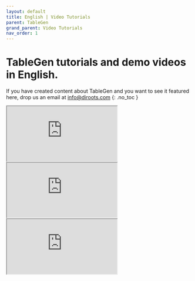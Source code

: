 ```yaml
---
layout: default
title: English | Video Tutorials
parent: TableGen
grand_parent: Video Tutorials
nav_order: 1
---
```


# TableGen tutorials and demo videos in English.
If you have created content about TableGen and you want to see it featured here, drop us an email at info@diroots.com
{: .no_toc }

 <div class="di-iframe-container">
  <iframe
  title="TableGen | TableGen Revit Add-in | Video tutorial"
  class="di-responsive-iframe" 
  src="https://www.youtube.com/embed/17DZVYDqDg8">
  </iframe>
</div>

 <div class="di-iframe-container">
  <iframe
  title="TableGen | TableGen | Revit Add-in For Importing Excel Tables Charts as Views - DiRoots"
  class="di-responsive-iframe" 
  src="https://www.youtube.com/embed/JHIGOxUtd2g">
  </iframe>
</div>

 <div class="di-iframe-container">
  <iframe
  title="TableGen | TableGen | Revit Add-in For Importing Excel Tables Charts as Views - DiRoots"
  class="di-responsive-iframe" 
  src="https://www.youtube.com/embed/MapID3gTqTo">
  </iframe>
</div>
